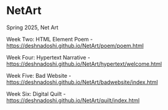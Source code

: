 # NetArt
Spring 2025, Net Art 

Week Two: HTML Element Poem - https://deshnadoshi.github.io/NetArt/poem/poem.html

Week Four: Hypertext Narrative - https://deshnadoshi.github.io/NetArt/hypertext/welcome.html

Week Five: Bad Website - https://deshnadoshi.github.io/NetArt/badwebsite/index.html

Week Six: Digital Quilt - https://deshnadoshi.github.io/NetArt/quilt/index.html
